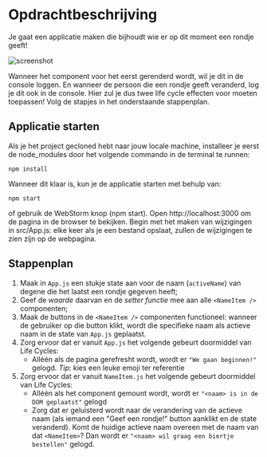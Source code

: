 # Opdrachtbeschrijving

Je gaat een applicatie maken die bijhoudt wie er op dit moment een rondje geeft!

![screenshot](./src/assets/screenshot.png)

Wanneer het component voor het eerst gerenderd wordt, wil je dit in de console loggen. En wanneer de persoon die een
rondje geeft veranderd, log je dit ook in de console. Hier zul je dus twee life cycle effecten voor moeten toepassen!
Volg de stapjes in het onderstaande stappenplan.

## Applicatie starten

Als je het project gecloned hebt naar jouw locale machine, installeer je eerst de node_modules door het volgende
commando in de terminal te runnen:

`npm install`

Wanneer dit klaar is, kun je de applicatie starten met behulp van:

`npm start`

of gebruik de WebStorm knop (npm start). Open http://localhost:3000 om de pagina in de browser te bekijken. Begin met
het maken van wijzigingen in src/App.js: elke keer als je een bestand opslaat, zullen de wijzigingen te zien zijn op de
webpagina.

## Stappenplan

1. Maak in `App.js` een stukje state aan voor de naam (`activeName`) van degene die het laatst een rondje gegeven heeft;
2. Geef de _waarde_ daarvan en de _setter functie_ mee aan alle `<NameItem />` componenten;
3. Maak de buttons in de `<NameItem />` componenten functioneel: wanneer de gebruiker op die button klikt, wordt die
   specifieke naam als actieve naam in de state van `App.js` geplaatst.
4. Zorg ervoor dat er vanuit `App.js` het volgende gebeurt doormiddel van Life Cycles:
    * Alléén als de pagina gerefresht wordt, wordt er `"We gaan beginnen!"` gelogd. _Tip_: kies een leuke emoji ter
      referentie
5. Zorg ervoor dat er vanuit `NameItem.js` het volgende gebeurt doormiddel van Life Cycles:
    * Alléén als het component gemount wordt, wordt er `"<naam> is in de DOM geplaatst"` gelogd
    * Zorg dat er geluisterd wordt naar de verandering van de actieve naam (als iemand een "Geef een rondje!" button
      aanklikt en de state veranderd). Komt de huidige actieve naam overeen met de naam van dat `<NameItem>`? Dan wordt
      er `"<naam> wil graag een biertje bestellen"` gelogd.

